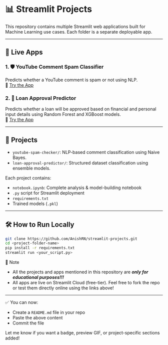 # 📊 Streamlit Projects

This repository contains multiple Streamlit web applications built for Machine Learning use cases. Each folder is a separate deployable app.

---

## 🚀 Live Apps

### 1. 🛡️ YouTube Comment Spam Classifier  
Predicts whether a YouTube comment is spam or not using NLP.  
🔗 [Try the App](https://app-projects-codswfznsoai3mlknvqvsa.streamlit.app/)

### 2. 🏦 Loan Approval Predictor  
Predicts whether a loan will be approved based on financial and personal input details using Random Forest and XGBoost models.  
🔗 [Try the App](https://app-projects-bpgjh4riyznxdtbmjen3tc.streamlit.app/)

---

## 📁 Projects

- `youtube-spam-checker/`: NLP-based comment classification using Naive Bayes.
- `loan-approval-predictor/`: Structured dataset classification using ensemble models.
  
Each project contains:
- `notebook.ipynb`: Complete analysis & model-building notebook
- `.py` script for Streamlit deployment
- `requirements.txt`
- Trained models (`.pkl`)

---

## 🛠 How to Run Locally

```bash
git clone https://github.com/AnishRN/streamlit-projects.git
cd <project-folder-name>
pip install -r requirements.txt
streamlit run <your_script.py>
```

📌 Note
- All the projects and apps mentioned in this repository are ***only for educational purposes!!!***
- All apps are live on Streamlit Cloud (free-tier). Feel free to fork the repo or test them directly online using the links above!

---

✅ You can now:
- Create a `README.md` file in your repo
- Paste the above content
- Commit the file

Let me know if you want a badge, preview GIF, or project-specific sections added!
